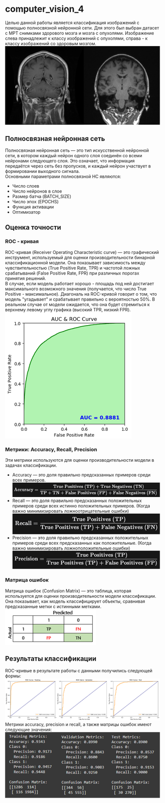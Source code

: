 # computer_vision_4
Целью данной работы является классификация изображений с помощью полносвязной нейронной сети. Для этого был выбран датасет с МРТ снимками здорового мозга и мозга с опухолями.  Изображение слева принадлежит к классу изображений с опухолями, справа - к классу изображений со здоровым мозгом.  
![example](https://github.com/LugenderGeist/computer_vision_4/blob/main/example.png)
## Полносвязная нейронная сеть
Полносвязная нейронная сеть — это тип искусственной нейронной сети, в котором каждый нейрон одного слоя соединён со всеми нейронами следующего слоя. Это означает, что информация передаётся через сеть без пропусков, и каждый нейрон участвует в формировании выходного сигнала.  
Основными параметрами полносвязной НС являются:
- Число слоев 
- Число нейронов в слое
- Размер батча (BATCH_SIZE)
- Число эпох (EPOCHS)
- Функция активации
- Оптимизатор



## Оценка точности
### ROC - кривая
ROC-кривая (Receiver Operating Characteristic curve) — это графический инструмент, используемый для оценки производительности бинарной классификационной модели. Она показывает зависимость между чувствительностью (True Positive Rate, TPR) и частотой ложных срабатываний (False Positive Rate, FPR) при различных порогах принятия решений.  
В случае, если модель работает хорошо - площадь под ней достигает максимального возможного значения (получается, что число True Positive - максимальное). Диагональ на ROC-кривой говорит о том, что модель "угадывает" и срабатывает правильно с вероятностью 50%. В реальном случае от модели ожидается, что она будет стремиться к верхнему левому углу графика (высокий TPR, низкий FPR).  
![auc_roc](https://github.com/LugenderGeist/computer_vision_4/blob/main/auc_roc.png)  

### Метрики: Accuracy, Recall, Precision
Эти метрики используются для оценки производительности модели в задачах классификации.  
- Accuracy — это доля правильно предсказанных примеров среди всех примеров.  
![accuracy](https://github.com/LugenderGeist/computer_vision_4/blob/main/acc.PNG)  
- Recall — это доля правильно предсказанных положительных примеров среди всех истинно положительных примеров. (Когда важно минимизировать ложноотрицательные ошибки)  
![recall](https://github.com/LugenderGeist/computer_vision_4/blob/main/re.PNG)  
- Precision — это доля правильно предсказанных положительных примеров среди всех предсказанных как положительные. (Когда важно минимизировать ложноположительные ошибки)  
![precision](https://github.com/LugenderGeist/computer_vision_4/blob/main/pre.PNG)  

### Матрица ошибок
Матрица ошибок (Confusion Matrix) — это таблица, которая используется для оценки производительности модели классификации. Она показывает, как модель классифицирует объекты, сравнивая предсказанные метки с истинными метками.  
![matrix](https://github.com/LugenderGeist/computer_vision_4/blob/main/matrix.png)  


## Результаты классификации
ROC-кривые в результате работы с данными получились следующей формы:  
![ROC](https://github.com/LugenderGeist/computer_vision_4/blob/main/ROC.png)  
Метрики accuracy, precision и recall, а также матрицы ошибок имеют следующие значения:
![metrics](https://github.com/LugenderGeist/computer_vision_4/blob/main/results.png) 
